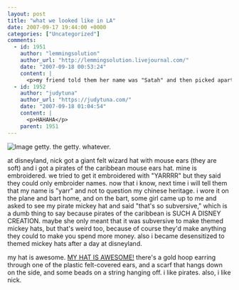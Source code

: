 ```yaml
---
layout: post
title: "what we looked like in LA"
date: 2007-09-17 19:44:00 +0000
categories: ["Uncategorized"]
comments:
  - id: 1951
    author: "lemmingsolution"
    author_url: "http://lemmingsolution.livejournal.com/"
    date: "2007-09-18 00:53:24"
    content: |
      <p>my friend told them her name was "Satah" and then picked apart the h to make "Satan." </p>
  - id: 1952
    author: "judytuna"
    author_url: "https://judytuna.com/"
    date: "2007-09-18 01:04:54"
    content: |
      <p>HAHAHA</p>
    parent: 1951
---
```


![Image](http://farm2.static.flickr.com/1436/1395709028_2769bb86f0.jpg)
getty. the getty. whatever.

at disneyland, nick got a giant felt wizard hat with mouse ears (they are soft) and i got a pirates of the caribbean mouse ears hat. mine is embroidered. we tried to get it embroidered with "YARRRR" but they said they could only embroider names. now that i know, next time i will tell them that my name is "yarr" and not to question my chinese heritage. i wore it on the plane and bart home, and on the bart, some girl came up to me and asked to see my pirate mickey hat and said "that's so subversive," which is a dumb thing to say because pirates of the caribbean is SUCH A DISNEY CREATION. maybe she only meant that it was subversive to make themed mickey hats, but that's weird too, because of course they'd  make anything they could to make you spend more money. also i became desensitized to themed mickey hats after a day at disneyland. 

my hat is awesome. [MY HAT IS AWESOME!](http://www.youtube.com/watch?v=LNVYWJOEy9A) there's a gold hoop earring through one of the plastic felt-covered ears, and a scarf that hangs down on the side, and some beads on a string hanging off. i like pirates. also, i like nick.